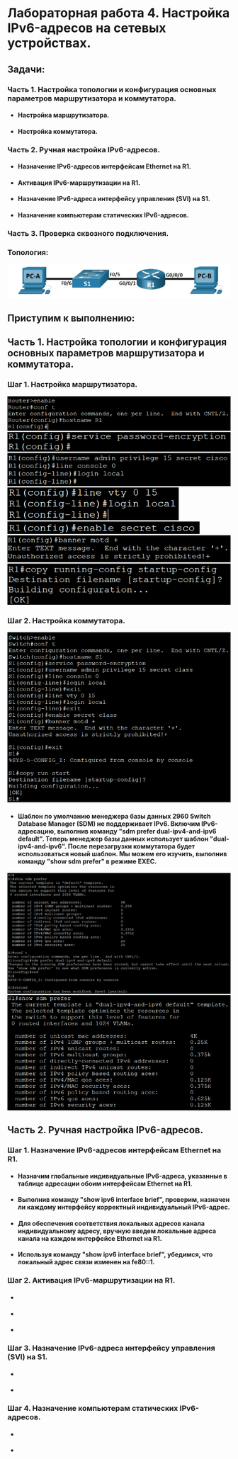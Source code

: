 # Лабораторная работа 4. Настройка IPv6-адресов на сетевых устройствах.
## Задачи:
### Часть 1. Настройка топологии и конфигурация основных параметров маршрутизатора и коммутатора.
- #### Настройка маршрутизатора.
- #### Настройка коммутатора.
### Часть 2. Ручная настройка IPv6-адресов.
- #### Назначение IPv6-адресов интерфейсам Ethernet на R1.
- #### Активация IPv6-маршрутизации на R1.
- #### Назначение IPv6-адреса интерфейсу управления (SVI) на S1.
- #### Назначение компьютерам статических IPv6-адресов.
### Часть 3. Проверка сквозного подключения.

### Топология:
![](https://github.com/OlegLarionov999/Images/blob/main/dtRUW_Y21ZA.jpg)

## Приступим к выполнению:
## Часть 1. Настройка топологии и конфигурация основных параметров маршрутизатора и коммутатора.
### Шаг 1. Настройка маршрутизатора.
![](https://github.com/OlegLarionov999/Images/blob/main/1.png)
![](https://github.com/OlegLarionov999/Images/blob/main/3.png)
![](https://github.com/OlegLarionov999/Images/blob/main/2.png)
![](https://github.com/OlegLarionov999/Images/blob/main/5.png)
![](https://github.com/OlegLarionov999/Images/blob/main/4.png)
![](https://github.com/OlegLarionov999/Images/blob/main/6.png)
![](https://github.com/OlegLarionov999/Images/blob/main/7.png)

### Шаг 2. Настройка коммутатора.
![](https://github.com/OlegLarionov999/Images/blob/main/8.png)

- #### Шаблон по умолчанию менеджера базы данных 2960 Switch Database Manager (SDM) не поддерживает IPv6. Включим IPv6-адресацию, выполнив команду "sdm prefer dual-ipv4-and-ipv6 default". Теперь менеджер базы данных использует шаблон "dual-ipv4-and-ipv6". После перезагрузки коммутатора будет использоваться новый шаблон. Мы можем его изучить, выполнив команду "show sdm prefer" в режиме EXEC.
![](https://github.com/OlegLarionov999/Images/blob/main/9.png)
![](https://github.com/OlegLarionov999/Images/blob/main/10.png)

## Часть 2. Ручная настройка IPv6-адресов.
### Шаг 1. Назначение IPv6-адресов интерфейсам Ethernet на R1.
- #### Назначим глобальные индивидуальные IPv6-адреса, указанные в таблице адресации обоим интерфейсам Ethernet на R1.

- #### Выполнив команду "show ipv6 interface brief", проверим, назначен ли каждому интерфейсу корректный индивидуальный IPv6-адрес. 

- #### Для обеспечения соответствия локальных адресов канала индивидуальному адресу, вручную введем локальные адреса канала на каждом интерфейсе Ethernet на R1.

- #### Используя команду "show ipv6 interface brief", убедимся, что локальный адрес связи изменен на fe80::1. 

### Шаг 2. Активация IPv6-маршрутизации на R1.
- ####
- ####
- ####

### Шаг 3. Назначение IPv6-адреса интерфейсу управления (SVI) на S1.
- ####
- ####

### Шаг 4. Назначение компьютерам статических IPv6-адресов.
- ####
- ####


